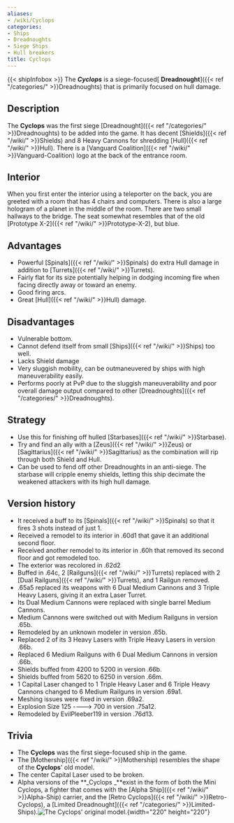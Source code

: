 ```yaml
---
aliases:
- /wiki/Cyclops
categories:
- Ships
- Dreadnoughts
- Siege Ships
- Hull breakers
title: Cyclops
---
```


{{< shipInfobox >}} The **_Cyclops_** is a siege-focused[ **Dreadnought**]({{< ref "/categories/" >}}Dreadnoughts) that is primarily focused on hull damage. 

## Description

The **Cyclops** was the first siege [Dreadnought]({{< ref "/categories/" >}}Dreadnoughts) to be added into the game. It has decent [Shields]({{< ref "/wiki/" >}}Shields) and 8 Heavy Cannons for shredding [Hull]({{< ref "/wiki/" >}}Hull). There is a [Vanguard Coalition]({{< ref "/wiki/" >}}Vanguard-Coalition) logo at the back of the entrance room.

## Interior

When you first enter the interior using a teleporter on the back, you are greeted with a room that has 4 chairs and computers. There is also a large hologram of a planet in the middle of the room. There are two small hallways to the bridge. The seat somewhat resembles that of the old [Prototype X-2]({{< ref "/wiki/" >}}Prototype-X-2), but blue.

## Advantages

- Powerful [Spinals]({{< ref "/wiki/" >}}Spinals) do extra Hull damage in addition to [Turrets]({{< ref "/wiki/" >}}Turrets).
- Fairly flat for its size potentially helping in dodging incoming fire when facing directly away or toward an enemy.
- Good firing arcs.
- Great [Hull]({{< ref "/wiki/" >}}Hull) damage.

## Disadvantages

- Vulnerable bottom.
- Cannot defend itself from small [Ships]({{< ref "/wiki/" >}}Ships) too well.
- Lacks Shield damage
- Very sluggish mobility, can be outmaneuvered by ships with high maneuverability easily.
- Performs poorly at PvP due to the sluggish maneuverability and poor overall damage output compared to other [Dreadnoughts]({{< ref "/categories/" >}}Dreadnoughts).

## Strategy

- Use this for finishing off hulled [Starbases]({{< ref "/wiki/" >}}Starbase).
- Try and find an ally with a [Zeus]({{< ref "/wiki/" >}}Zeus) or [Sagittarius]({{< ref "/wiki/" >}}Sagittarius) as the combination will rip through both Shield and Hull.
- Can be used to fend off other Dreadnoughts in an anti-siege. The starbase will cripple enemy shields, letting this ship decimate the weakened attackers with its high hull damage.

## Version history 

- It received a buff to its [Spinals]({{< ref "/wiki/" >}}Spinals) so that it fires 3 shots instead of just 1.
- Received a remodel to its interior in .60d1 that gave it an additional second floor.
- Received another remodel to its interior in .60h that removed its second floor and got remodeled too.
- The exterior was recolored in .62d2
- Buffed in .64c, 2 [Railguns]({{< ref "/wiki/" >}}Turrets) replaced with 2 [Dual Railguns]({{< ref "/wiki/" >}}Turrets), and 1 Railgun removed.
- .65a5 replaced its weapons with 6 Dual Medium Cannons and 3 Triple Heavy Lasers, giving it an extra Laser Turret.
- Its Dual Medium Cannons were replaced with single barrel Medium Cannons.
- Medium Cannons were switched out with Medium Railguns in version .65b.
- Remodeled by an unknown modeler in version .65b.
- Replaced 2 of its 3 Heavy Lasers with Triple Heavy Lasers in version .66b.
- Replaced 6 Medium Railguns with 6 Dual Medium Cannons in version .66b.
- Shields buffed from 4200 to 5200 in version .66b.
- Shields buffed from 5620 to 6250 in version .66m.
- 1 Capital Laser changed to 1 Triple Heavy Laser and 6 Triple Heavy Cannons changed to 6 Medium Railguns in version .69a1.
- Meshing issues were fixed in version .69a2.
- Explosion Size 125 ----> 700 in version .75a12.
- Remodeled by EvilPleeber119 in version .76d13.

## Trivia

- The **Cyclops** was the first siege-focused ship in the game.
- The [Mothership]({{< ref "/wiki/" >}}Mothership) resembles the shape of the **Cyclops**' old model.
- The center Capital Laser used to be broken.
- Alpha versions of the **_Cyclops _**exist in the form of both the Mini Cyclops, a fighter that comes with the [Alpha Ship]({{< ref "/wiki/" >}}Alpha-Ship) carrier, and the [Retro Cyclops]({{< ref "/wiki/" >}}Retro-Cyclops), a [Limited Dreadnought]({{< ref "/categories/" >}}Limited-Ships).![The Cyclops' original
model.](Cyclops_2.JPG "The Cyclops' original model."){width="220" height="220"}
